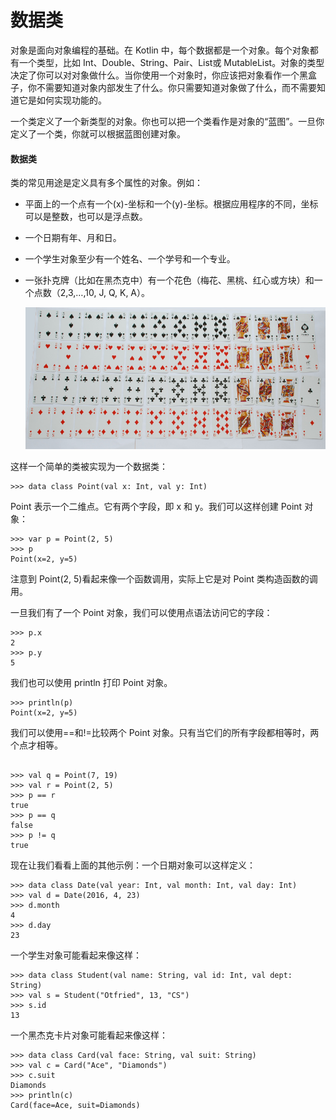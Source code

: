 # 数据类

对象是面向对象编程的基础。在 Kotlin 中，每个数据都是一个对象。每个对象都有一个类型，比如 Int、Double、String、Pair、List<Int>或 MutableList<String>。对象的类型决定了你可以对对象做什么。当你使用一个对象时，你应该把对象看作一个黑盒子，你不需要知道对象内部发生了什么。你只需要知道对象做了什么，而不需要知道它是如何实现功能的。

一个类定义了一个新类型的对象。你也可以把一个类看作是对象的“蓝图”。一旦你定义了一个类，你就可以根据蓝图创建对象。

#### 数据类

类的常见用途是定义具有多个属性的对象。例如：

+   平面上的一个点有一个\(x\)-坐标和一个\(y\)-坐标。根据应用程序的不同，坐标可以是整数，也可以是浮点数。

+   一个日期有年、月和日。

+   一个学生对象至少有一个姓名、一个学号和一个专业。

+   一张扑克牌（比如在黑杰克中）有一个花色（梅花、黑桃、红心或方块）和一个点数（2,3,…,10, J, Q, K, A）。

    ![一副扑克牌](img/c7aa6d2faf4d2d48d5444da65cf65e1e.jpg)

这样一个简单的类被实现为一个数据类：

```
>>> data class Point(val x: Int, val y: Int)

```

Point 表示一个二维点。它有两个字段，即 x 和 y。我们可以这样创建 Point 对象：

```
>>> var p = Point(2, 5)
>>> p
Point(x=2, y=5)

```

注意到 Point(2, 5)看起来像一个函数调用，实际上它是对 Point 类构造函数的调用。

一旦我们有了一个 Point 对象，我们可以使用点语法访问它的字段：

```
>>> p.x
2
>>> p.y
5

```

我们也可以使用 println 打印 Point 对象。

```
>>> println(p)
Point(x=2, y=5)

```

我们可以使用==和!=比较两个 Point 对象。只有当它们的所有字段都相等时，两个点才相等。

```

>>> val q = Point(7, 19)
>>> val r = Point(2, 5)
>>> p == r
true
>>> p == q
false
>>> p != q
true

```

现在让我们看看上面的其他示例：一个日期对象可以这样定义：

```
>>> data class Date(val year: Int, val month: Int, val day: Int)
>>> val d = Date(2016, 4, 23)
>>> d.month
4
>>> d.day
23

```

一个学生对象可能看起来像这样：

```
>>> data class Student(val name: String, val id: Int, val dept: String)
>>> val s = Student("Otfried", 13, "CS")
>>> s.id
13

```

一个黑杰克卡片对象可能看起来像这样：

```
>>> data class Card(val face: String, val suit: String)
>>> val c = Card("Ace", "Diamonds")
>>> c.suit
Diamonds
>>> println(c)
Card(face=Ace, suit=Diamonds)

```

